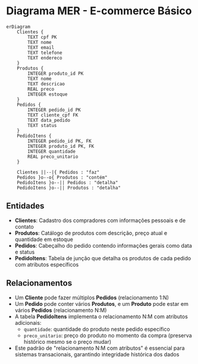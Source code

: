 # Diagrama MER - E-commerce Básico

```mermaid
erDiagram
    Clientes {
        TEXT cpf PK
        TEXT nome
        TEXT email
        TEXT telefone
        TEXT endereco
    }
    Produtos {
        INTEGER produto_id PK
        TEXT nome
        TEXT descricao
        REAL preco
        INTEGER estoque
    }
    Pedidos {
        INTEGER pedido_id PK
        TEXT cliente_cpf FK
        TEXT data_pedido
        TEXT status
    }
    PedidoItens {
        INTEGER pedido_id PK, FK
        INTEGER produto_id PK, FK
        INTEGER quantidade
        REAL preco_unitario
    }

    Clientes ||--|{ Pedidos : "faz"
    Pedidos }o--o{ Produtos : "contém"
    PedidoItens }o--|| Pedidos : "detalha"
    PedidoItens }o--|| Produtos : "detalha"
```

## Entidades

- **Clientes**: Cadastro dos compradores com informações pessoais e de contato
- **Produtos**: Catálogo de produtos com descrição, preço atual e quantidade em estoque
- **Pedidos**: Cabeçalho do pedido contendo informações gerais como data e status
- **PedidoItens**: Tabela de junção que detalha os produtos de cada pedido com atributos específicos

## Relacionamentos

- Um **Cliente** pode fazer múltiplos **Pedidos** (relacionamento 1:N)
- Um **Pedido** pode conter vários **Produtos**, e um **Produto** pode estar em vários **Pedidos** (relacionamento N:M)
- A tabela **PedidoItens** implementa o relacionamento N:M com atributos adicionais:
  - `quantidade`: quantidade do produto neste pedido específico
  - `preco_unitario`: preço do produto no momento da compra (preserva histórico mesmo se o preço mudar)
- Este padrão de "relacionamento N:M com atributos" é essencial para sistemas transacionais, garantindo integridade histórica dos dados